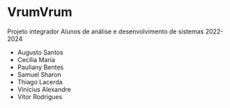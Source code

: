 # VrumVrum
Projeto integrador
Alunos de análise e desenvolvimento de sistemas 2022-2024

- Augusto Santos
- Cecília Maria
- Pauliany Bentes
- Samuel Sharon
- Thiago Lacerda
- Vinícius Alexandre
- Vítor Rodrigues
